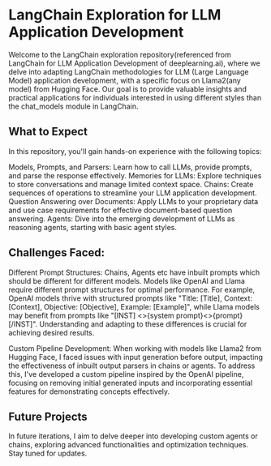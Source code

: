 # LangChain Exploration for LLM Application Development

Welcome to the LangChain exploration repository(referenced from LangChain for LLM Application Development of deeplearning.ai), where we delve into adapting LangChain methodologies for LLM (Large Language Model) application development, with a specific focus on Llama2(any model) from Hugging Face. Our goal is to provide valuable insights and practical applications for individuals interested in using different styles than the chat_models module in LangChain.

## What to Expect
In this repository, you'll gain hands-on experience with the following topics:

Models, Prompts, and Parsers: Learn how to call LLMs, provide prompts, and parse the response effectively.
Memories for LLMs: Explore techniques to store conversations and manage limited context space.
Chains: Create sequences of operations to streamline your LLM application development.
Question Answering over Documents: Apply LLMs to your proprietary data and use case requirements for effective document-based question answering.
Agents: Dive into the emerging development of LLMs as reasoning agents, starting with basic agent styles.

## Challenges Faced:

Different Prompt Structures: Chains, Agents etc  have inbuilt prompts  which should be different for different models. Models like OpenAI and Llama require different prompt structures for optimal performance. For example, OpenAI models thrive with structured prompts like "Title: [Title], Context: [Context], Objective: [Objective], Example: [Example]", while Llama models may benefit from prompts like "[INST] <<SYS>>{system prompt}<</SYS>>{prompt}[/INST]". Understanding and adapting to these differences is crucial for achieving desired results.

Custom Pipeline Development: When working with models like Llama2 from Hugging Face, I faced issues with input generation before output, impacting the effectiveness of inbuilt output parsers in chains or agents. To address this, I've developed a custom pipeline inspired by the OpenAI pipeline, focusing on removing initial generated inputs and incorporating essential features for demonstrating concepts effectively.

## Future Projects
In future iterations, I aim to delve deeper into developing custom agents or chains, exploring advanced functionalities and optimization techniques. Stay tuned for updates.




